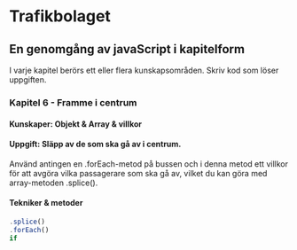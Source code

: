 # Trafikbolaget
## En genomgång av javaScript i kapitelform
I varje kapitel berörs ett eller flera kunskapsområden. Skriv kod som löser uppgiften.
### Kapitel 6 - Framme i centrum
#### Kunskaper: Objekt & Array & villkor
#### Uppgift: Släpp av de som ska gå av i centrum.
Använd antingen en .forEach-metod på bussen och i denna metod ett villkor för att avgöra vilka passagerare som ska gå av, vilket du kan göra med array-metoden .splice().

#### Tekniker & metoder
```javascript
.splice()
.forEach()
if

``` 